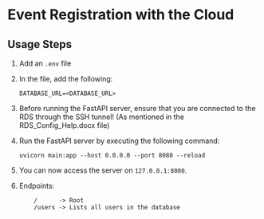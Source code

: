 # Event Registration with the Cloud

## Usage Steps

1. Add an `.env` file
2. In the file, add the following:

    ```
    DATABASE_URL=<DATABASE_URL>
    ```
3. Before running the FastAPI server, ensure that you are connected to the RDS through the SSH tunnel! (As mentioned in the RDS_Config_Help.docx file)

4. Run the FastAPI server by executing the following command:

    ```
    uvicorn main:app --host 0.0.0.0 --port 8080 --reload
    ```

5. You can now access the server on `127.0.0.1:8080`.

6. Endpoints:

    ```
        /      -> Root
        /users -> Lists all users in the database
    ```
